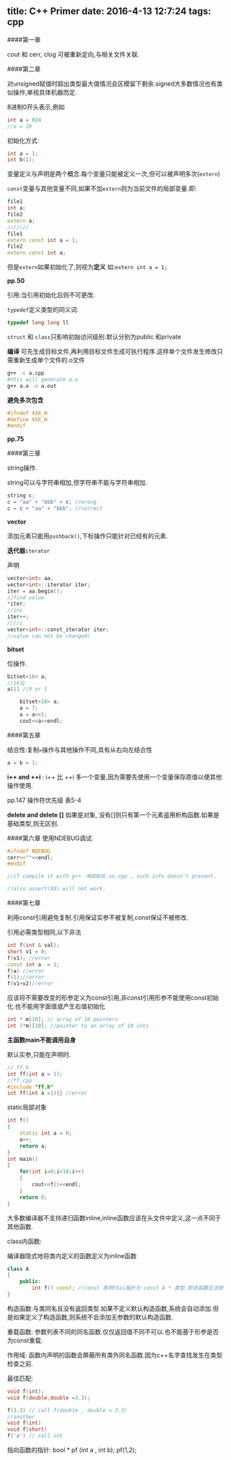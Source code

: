title: C++ Primer
date: 2016-4-13 12:7:24
tags: cpp
---
####第一章

cout 和 cerr, clog 可被重新定向,与相关文件关联.

####第二章

对unsigned赋值时超出类型最大值情况会区模留下剩余.signed大多数情况也有类似操作,单视具体机器而定.

8进制0开头表示,例如
```cpp
int a = 024
//a = 20
```
初始化方式:
```cpp
int a = 1;
int b(1);
```
变量定义与声明是两个概念.每个变量只能被定义一次,但可以被声明多次(`extern`)
<!--more-->

`const`变量与其他变量不同,如果不加`extern`则为当前文件的局部变量.即:

```cpp
file1 
int a;
file2
extern a;
///////
file1
extern const int a = 1;
file2
extern const int a;
```
但是`extern`如果初始化了,则视为**定义**  如:`extern int a = 1;`

**pp.50**

引用:当引用初始化后则不可更改.

`typedef`定义类型的同义词.
```cpp
typedef long long ll
```

`struct` 和 `class`只影响初始访问级别.默认分别为public 和private

**编译** 可先生成目标文件,再利用目标文件生成可执行程序.这样单个文件发生修改只需重新生成单个文件的.o文件

```bash
g++ -c a.cpp
#this will generate a.o
g++ a.o -o a.out
```

**避免多次包含**

```cpp
#ifndef XXX_H
#define XXX_H
#endif
```

**pp.75**

####第三章

string操作.

string可以与字符串相加,但字符串不能与字符串相加.
```cpp
string c;
c = "aa" + "bbb" + c; //wrong
c = c + "aa" + "bbb"; //correct
```

**vector**

添加元素只能用`pushback()`,下标操作只能针对已经有的元素.


**迭代器**`iterator`

声明

```cpp
vector<int> aa;
vector<int>::iterator iter;
iter = aa.begin();
//find value
*iter;
//inc
iter++;
/////
vector<int>::const_iterator iter;
//value can not be changed!
```

**bitset**

位操作.
```cpp
bitset<16> a;
//16位
a[1] //0 or 1

    bitset<16> a;
    a = 7;
    a = a<<1;
    cout<<a<<endl;
```

####第五章

结合性:复制`=`操作与其他操作不同,具有从右向左结合性
```cpp
a = b = 1;
```

**i++ and ++i** : i++ 比 ++i 多一个变量,因为需要先使用一个变量保存原值以便其他操作使用.

pp.147 操作符优先级 表5-4

**delete and delete []** 如果是对象, 没有[]则只有第一个元素盗用析构函数.如果是基础类型,则无区别.

####第六章
使用NDEBUG调试.
```cpp
#ifndef NDEBUG
cerr<<""<<endl;
#endif

//if compile it with g++ -NDEBUG xx.cpp , such info doesn't present.

//also assert(XX) will not work.
```

####第七章

利用const引用避免复制.引用保证实参不被复制,const保证不被修改.

引用必需类型相同,以下非法
```cpp
int f(int & val);
short v1 = 0;
f(v1); //error
const int a  = 1;
f(a) //error
f(1);//error
f(v1+v2)//error
```

应该将不需要改变的形参定义为const引用,非const引用形参不能使用const初始化.也不能用字面值或产生右值初始化

```cpp
int * m[10]; // array of 10 pointers
int (*m)[10]; //pointer to an array of 10 ints
```

**主函数main不能调用自身**

默认实参,只能在声明时.

```cpp
// ff.h
int ff(int a = 1);
//ff.cpp
#include "ff.h"
int ff(int a =1){} //error
```
static局部对象

```cpp
int f()
{
    static int a = 0;
    a++;
    return a;
}
int main()
{
    for(int i=0;i<10;i++)
    {
        cout<<f()<<endl;
    }
    return 0;
}
```
大多数编译器不支持递归函数inline,inline函数应该在头文件中定义,这一点不同于其他函数.

class内函数:

编译器隐式地将类内定义的函数定义为inline函数

```cpp
class A
{
    public:
        int f() const; //const 表明this指针为 const A * 类型,即该函数无法修改类内变量.
}
```
构造函数:与类同名且没有返回类型.如果不定义默认构造函数,系统会自动添加.但是如果定义了构造函数,则系统不会添加无参数的默认构造函数.


重载函数: 参数列表不同的同名函数.仅仅返回值不同不可以.也不能基于形参是否为const重载.

作用域: 函数内声明的函数会屏蔽所有类外同名函数.因为c++名字查找发生在类型检查之前.

最佳匹配:
```cpp
void f(int);
void f(double,double =3.3);

f(3.3) // call f(double , double = 3.3)
//another
void f(int)
void f(short)
f('a') // call int
```
指向函数的指针: bool * pf (int a , int b); pf(1,2);



